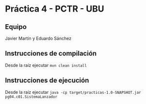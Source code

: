 ﻿# Práctica 4 - PCTR - UBU

## Equipo

Javier Martín y Eduardo Sánchez

## Instrucciones de compilación

Desde la raíz ejecutar `mvn clean install`

## Instrucciones de ejecución

Desde la raíz ejecutar `java -cp target/practicas-1.0-SNAPSHOT.jar pg04.c01.SistemaLanzador`
